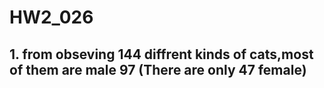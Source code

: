 # HW2_026
## 1. from obseving 144 diffrent kinds of cats,most of them are male 97 (There are only 47 female)